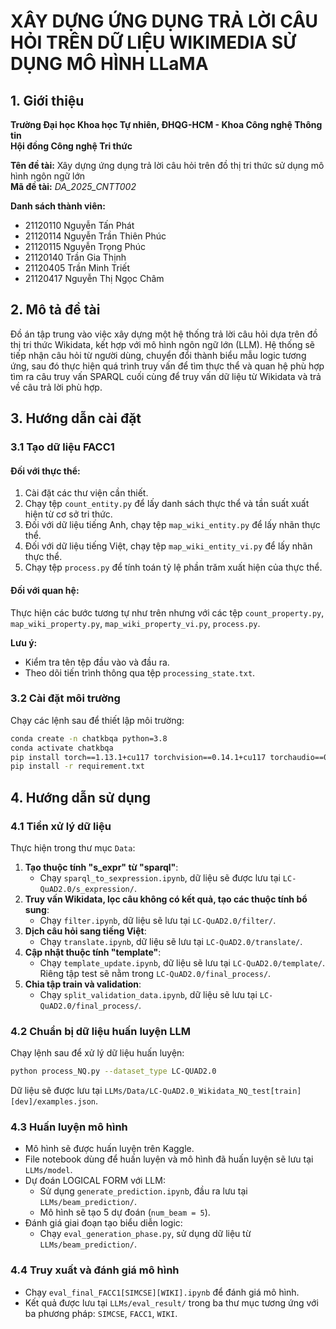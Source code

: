 # XÂY DỰNG ỨNG DỤNG TRẢ LỜI CÂU HỎI TRÊN DỮ LIỆU WIKIMEDIA SỬ DỤNG MÔ HÌNH LLaMA

## 1. Giới thiệu

**Trường Đại học Khoa học Tự nhiên, ĐHQG-HCM - Khoa Công nghệ Thông tin**  
**Hội đồng Công nghệ Tri thức**  

**Tên đề tài:** Xây dựng ứng dụng trả lời câu hỏi trên đồ thị tri thức sử dụng mô hình ngôn ngữ lớn  
**Mã đề tài:** *DA_2025_CNTT002*  

**Danh sách thành viên:**  

- 21120110 Nguyễn Tấn Phát  
- 21120114 Nguyễn Trần Thiên Phúc  
- 21120115 Nguyễn Trọng Phúc  
- 21120140 Trần Gia Thịnh  
- 21120405 Trần Minh Triết  
- 21120417 Nguyễn Thị Ngọc Châm  

## 2. Mô tả đề tài

Đồ án tập trung vào việc xây dựng một hệ thống trả lời câu hỏi dựa trên đồ thị tri thức Wikidata, kết hợp với mô hình ngôn ngữ lớn (LLM). Hệ thống sẽ tiếp nhận câu hỏi từ người dùng, chuyển đổi thành biểu mẫu logic tương ứng, sau đó thực hiện quá trình truy vấn để tìm thực thể và quan hệ phù hợp tìm ra câu truy vấn SPARQL cuối cùng để truy vấn dữ liệu từ Wikidata và trả về câu trả lời phù hợp.

## 3. Hướng dẫn cài đặt

### 3.1 Tạo dữ liệu FACC1

#### Đối với thực thể:
1. Cài đặt các thư viện cần thiết.
2. Chạy tệp `count_entity.py` để lấy danh sách thực thể và tần suất xuất hiện từ cơ sở tri thức.
3. Đối với dữ liệu tiếng Anh, chạy tệp `map_wiki_entity.py` để lấy nhãn thực thể.
4. Đối với dữ liệu tiếng Việt, chạy tệp `map_wiki_entity_vi.py` để lấy nhãn thực thể.
5. Chạy tệp `process.py` để tính toán tỷ lệ phần trăm xuất hiện của thực thể.

#### Đối với quan hệ:
Thực hiện các bước tương tự như trên nhưng với các tệp `count_property.py`, `map_wiki_property.py`, `map_wiki_property_vi.py`, `process.py`.

**Lưu ý:**
- Kiểm tra tên tệp đầu vào và đầu ra.
- Theo dõi tiến trình thông qua tệp `processing_state.txt`.

### 3.2 Cài đặt môi trường

Chạy các lệnh sau để thiết lập môi trường:

```sh
conda create -n chatkbqa python=3.8
conda activate chatkbqa
pip install torch==1.13.1+cu117 torchvision==0.14.1+cu117 torchaudio==0.13.1 --extra-index-url https://download.pytorch.org/whl/cu117
pip install -r requirement.txt
```

## 4. Hướng dẫn sử dụng

### 4.1 Tiền xử lý dữ liệu

Thực hiện trong thư mục `Data`:

1. **Tạo thuộc tính "s_expr" từ "sparql"**:
   - Chạy `sparql_to_sexpression.ipynb`, dữ liệu sẽ được lưu tại `LC-QuAD2.0/s_expression/`.
2. **Truy vấn Wikidata, lọc câu không có kết quả, tạo các thuộc tính bổ sung**:
   - Chạy `filter.ipynb`, dữ liệu sẽ lưu tại `LC-QuAD2.0/filter/`.
3. **Dịch câu hỏi sang tiếng Việt**:
   - Chạy `translate.ipynb`, dữ liệu sẽ lưu tại `LC-QuAD2.0/translate/`.
4. **Cập nhật thuộc tính "template"**:
   - Chạy `template_update.ipynb`, dữ liệu sẽ lưu tại `LC-QuAD2.0/template/`. Riêng tập test sẽ nằm trong `LC-QuAD2.0/final_process/`.
5. **Chia tập train và validation**:
   - Chạy `split_validation_data.ipynb`, dữ liệu sẽ lưu tại `LC-QuAD2.0/final_process/`.

### 4.2 Chuẩn bị dữ liệu huấn luyện LLM

Chạy lệnh sau để xử lý dữ liệu huấn luyện:

```sh
python process_NQ.py --dataset_type LC-QUAD2.0
```

Dữ liệu sẽ được lưu tại `LLMs/Data/LC-QuAD2.0_Wikidata_NQ_test[train][dev]/examples.json`.

### 4.3 Huấn luyện mô hình

- Mô hình sẽ được huấn luyện trên Kaggle.
- File notebook dùng để huấn luyện và mô hình đã huấn luyện sẽ lưu tại `LLMs/model`.
- Dự đoán LOGICAL FORM với LLM:
  - Sử dụng `generate_prediction.ipynb`, đầu ra lưu tại `LLMs/beam_prediction/`.
  - Mô hình sẽ tạo 5 dự đoán (`num_beam = 5`).
- Đánh giá giai đoạn tạo biểu diễn logic:
  - Chạy `eval_generation_phase.py`, sử dụng dữ liệu từ `LLMs/beam_prediction/`.

### 4.4 Truy xuất và đánh giá mô hình

- Chạy `eval_final_FACC1[SIMCSE][WIKI].ipynb` để đánh giá mô hình.
- Kết quả được lưu tại `LLMs/eval_result/` trong ba thư mục tương ứng với ba phương pháp: `SIMCSE`, `FACC1`, `WIKI`.


